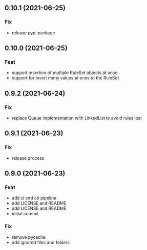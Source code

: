 ## 0.10.1 (2021-06-25)

### Fix

- release pypi package

## 0.10.0 (2021-06-25)

### Feat

- support insertion of multiple RuleSet objects at once
- support for insert many values at ones to the RuleSet

## 0.9.2 (2021-06-24)

### Fix

- replace Queue implementation with LinkedList to avoid rules lost

## 0.9.1 (2021-06-23)

### Fix

- release process

## 0.9.0 (2021-06-23)

### Feat

- add ci and cd pipeline
- add LICENSE and README
- add LICENSE and README
- initial commit

### Fix

- remove pycache
- add ignored files and folders
